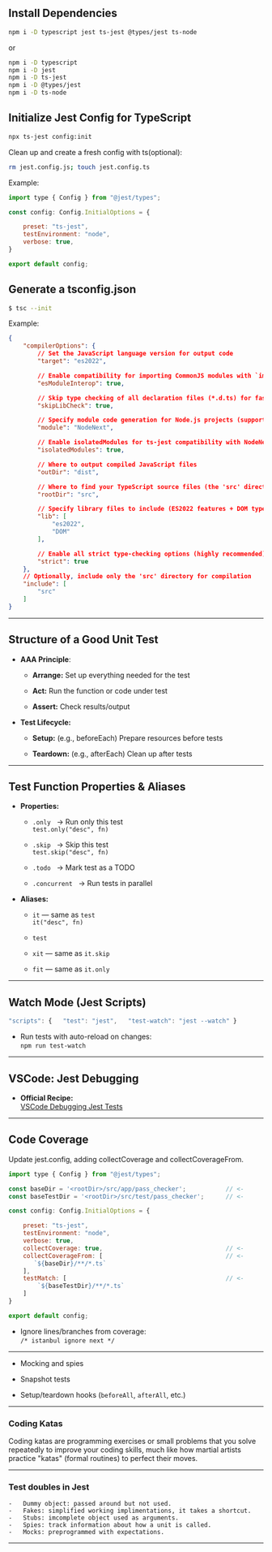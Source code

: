 ## Install Dependencies

```bash
npm i -D typescript jest ts-jest @types/jest ts-node
```

or

```bash
npm i -D typescript 
npm i -D jest 
npm i -D ts-jest 
npm i -D @types/jest 
npm i -D ts-node
```


## Initialize Jest Config for TypeScript

```bash
npx ts-jest config:init
```

Clean up and create a fresh config with ts(optional):

```bash
rm jest.config.js; touch jest.config.ts
```

Example:

```js
import type { Config } from "@jest/types";

const config: Config.InitialOptions = {

    preset: "ts-jest",
    testEnvironment: "node",
    verbose: true,
}

export default config;
```

## Generate a tsconfig.json

```bash
$ tsc --init
```

Example:

```json
{
    "compilerOptions": {
        // Set the JavaScript language version for output code
        "target": "es2022",

        // Enable compatibility for importing CommonJS modules with `import`
        "esModuleInterop": true,

        // Skip type checking of all declaration files (*.d.ts) for faster builds
        "skipLibCheck": true,

        // Specify module code generation for Node.js projects (supports ES Modules + CommonJS interop)
        "module": "NodeNext",

        // Enable isolatedModules for ts-jest compatibility with NodeNext modules
        "isolatedModules": true,

        // Where to output compiled JavaScript files
        "outDir": "dist",

        // Where to find your TypeScript source files (the 'src' directory)
        "rootDir": "src",

        // Specify library files to include (ES2022 features + DOM types)
        "lib": [
            "es2022",
            "DOM"
        ],

        // Enable all strict type-checking options (highly recommended)
        "strict": true
    },
    // Optionally, include only the 'src' directory for compilation
    "include": [
        "src"
    ]
}

```

---

## Structure of a Good Unit Test

- **AAA Principle**:
    
    - **Arrange:** Set up everything needed for the test
        
    - **Act:** Run the function or code under test
        
    - **Assert:** Check results/output
        
- **Test Lifecycle:**
    
    - **Setup:** (e.g., beforeEach) Prepare resources before tests
        
    - **Teardown:** (e.g., afterEach) Clean up after tests
        

---

## Test Function Properties & Aliases

- **Properties:**
    
    - `.only`   → Run only this test  
        `test.only("desc", fn)`
        
    - `.skip`   → Skip this test  
        `test.skip("desc", fn)`
        
    - `.todo`   → Mark test as a TODO
        
    - `.concurrent`   → Run tests in parallel
        
- **Aliases:**
    
    - `it` — same as `test`  
        `it("desc", fn)`
        
    - `test`
        
    - `xit` — same as `it.skip`
        
    - `fit` — same as `it.only`
        

---

## Watch Mode (Jest Scripts)


```js
"scripts": {   "test": "jest",   "test-watch": "jest --watch" }
```

- Run tests with auto-reload on changes:  
    `npm run test-watch`
    

---

## VSCode: Jest Debugging

- **Official Recipe:**  
    [VSCode Debugging Jest Tests](https://github.com/microsoft/vscode-recipes/tree/main/debugging-jest-tests)
    

---

## Code Coverage

Update jest.config, adding collectCoverage and collectCoverageFrom.

```js
import type { Config } from "@jest/types";

const baseDir = '<rootDir>/src/app/pass_checker';           // <-
const baseTestDir = '<rootDir>/src/test/pass_checker';      // <-

const config: Config.InitialOptions = {

    preset: "ts-jest",
    testEnvironment: "node",
    verbose: true,
    collectCoverage: true,                                  // <-
    collectCoverageFrom: [                                  // <-
       `${baseDir}/**/*.ts`    
    ],
    testMatch: [                                            // <-
        `${baseTestDir}/**/*.ts` 
    ]
}

export default config;
```

- Ignore lines/branches from coverage:  
    `/* istanbul ignore next */`
    

---


-  Mocking and spies
    
-  Snapshot tests
    
-  Setup/teardown hooks (`beforeAll`, `afterAll`, etc.)

---

### Coding Katas

Coding katas are programming exercises or small problems that you solve repeatedly to improve your
coding skills, much like how martial artists practice "katas" (formal routines) to perfect their
moves.

---

### Test doubles in Jest
    -   Dummy object: passed around but not used.
    -   Fakes: simplified working implimentations, it takes a shortcut.
    -   Stubs: imcomplete object used as arguments.
    -   Spies: track information about how a unit is called.
    -   Mocks: preprogrammed with expectations.


---